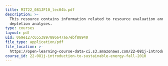 ```yaml
---
title: MIT22_081JF10_lec04b.pdf
description: >-
  This resource contains information related to resource evaluation and
  depletion analyses.
type: courses
layout: pdf
uid: 069e127c6553897886647a67ebf88940
file_type: application/pdf
file_location: >-
  https://open-learning-course-data-ci.s3.amazonaws.com/22-081j-introduction-to-sustainable-energy-fall-2010/069e127c6553897886647a67ebf88940_MIT22_081JF10_lec04b.pdf
course_id: 22-081j-introduction-to-sustainable-energy-fall-2010
---
```

